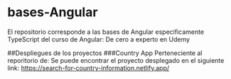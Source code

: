 # bases-Angular
El repositorio corresponde a las bases de Angular especificamente TypeScript del curso de Angular: De cero a experto en Udemy

##Despliegues de los proyectos
###Country App
Perteneciente al reporitorio de: 
Se puede encontrar el proyecto desplegado en el siguiente link: https://search-for-country-information.netlify.app/
